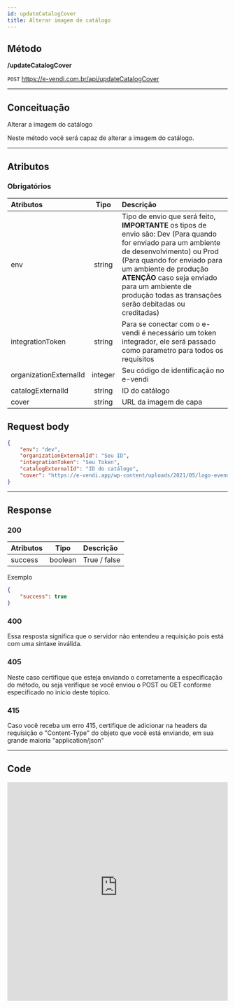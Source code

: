 ```yaml
---
id: updateCatalogCover
title: Alterar imagem de catálogo
---
```


## Método

**/updateCatalogCover**

`POST` https://e-vendi.com.br/api/updateCatalogCover

---

## Conceituação 

Alterar a imagem do catálogo

Neste método você será capaz de alterar a imagem do catálogo.

---

## Atributos

### Obrigatórios

| Atributos | Tipo | Descrição |
| :-- | :-: | :-- |
| env | string | Tipo de envio que será feito, **IMPORTANTE** os tipos de envio são: Dev (Para quando for enviado para um ambiente de desenvolvimento) ou Prod (Para quando for enviado para um ambiente de produção **ATENÇÃO** caso seja enviado para um ambiente de produção todas as transações serão debitadas ou creditadas) |
| integrationToken | string | Para se conectar com o e-vendi é necessário um token integrador, ele será passado como parametro para todos os requisitos | 
| organizationExternalId | integer | Seu código de identificação no e-vendi |
| catalogExternalId | string | ID do catálogo |
| cover | string | URL da imagem de capa |

## Request body

```json
{
    "env": "dev",
    "organizationExternalId": "Seu ID",
    "integrationToken": "Seu Token",
    "catalogExternalId": "ID do catálogo",
    "cover": "https://e-vendi.app/wp-content/uploads/2021/05/logo-evendi-site.png.webp"
}
```

---

## Response

### 200

| Atributos | Tipo | Descrição |
| :-- | :-: | :-- |
| success | boolean | True / false |

Exemplo

```json
{
    "success": true
}
```
### 400 

Essa resposta significa que o servidor não entendeu a requisição pois está com uma sintaxe inválida.

### 405

Neste caso certifique que esteja enviando o corretamente a especificação do método, ou seja verifique se você enviou o POST ou GET conforme especificado no inicio deste tópico.

### 415

Caso você receba um erro 415, certifique de adicionar na headers da requisição o "Content-Type" do objeto que você está enviando, em sua grande maioria "application/json"

---

## Code

<iframe src="https://raw.githubusercontent.com/e-vendi/e-vendi-docs/main/json-examples/updateCatalogCover.json" frameborder="0" scrolling="no" width="100%" height="500px" seamless></iframe>
